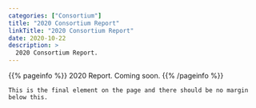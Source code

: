 ```yaml
---
categories: ["Consortium"]
title: "2020 Consortium Report"
linkTitle: "2020 Consortium Report"
date: 2020-10-22
description: >
  2020 Consortium Report.
---
```


{{% pageinfo %}}
2020 Report. Coming soon.
{{% /pageinfo %}}


```
This is the final element on the page and there should be no margin below this.
```
